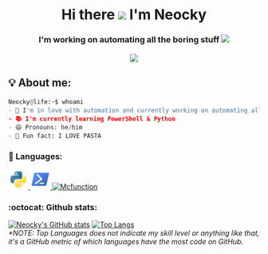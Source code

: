<h1 align="center">Hi there <img src="https://media.giphy.com/media/hvRJCLFzcasrR4ia7z/giphy.gif" width="30"> I'm Neocky</h1>
<h3 align="center">I'm working on automating all the boring stuff <img src="https://thumbs.gfycat.com/SimpleHarmfulCoelacanth-size_restricted.gif" width="30"> </h3>

<p align="center">
<img align="center" src="https://media4.giphy.com/media/l0NgQIwNvU9AUuaY0/giphy.gif?cid=790b7611386d2fc4148d2bdee8574f34dd1ba5b4ac056607&rid=giphy.gif&ct=g"/> 
</p>


## 💡 About me: 
```python
Neocky@life:~$ whoami
- 🔭 I'm in love with automation and currently working on automating all the things
- 📚 I'm currently learning PowerShell & Python
- 😄 Pronouns: he/him
- 🍝 Fun fact: I LOVE PASTA
```

### 🚀 Languages: 
<a href="https://github.com/Neocky?tab=repositories&q=&type=&language=python" target="_blank"> <img src="https://raw.githubusercontent.com/devicons/devicon/master/icons/python/python-original.svg" alt="Python" width="40" height="40"/> </a>
<a href="https://github.com/Neocky?tab=repositories&q=&type=&language=powershell" target="_blank"> <img src="https://raw.githubusercontent.com/vscode-icons/vscode-icons/master/icons/file_type_powershell.svg" alt="PowerShell" width="40" height="40"/> </a>
<a href="https://github.com/Neocky?tab=repositories&q=&type=&language=mcfunction"><img src="https://i.ibb.co/hfp88sv/Bedingter-Befehlsblock.gif" alt="Mcfunction" width="40" height="40"></a>

### :octocat: Github stats:
[![Neocky's GitHub stats](https://github-readme-stats.vercel.app/api?username=Neocky&show_icons=true&e&include_all_commits=true&theme=midnight-purple&hide_border=true)](https://github.com/Neocky?tab=repositories)
[![Top Langs](https://github-readme-stats.vercel.app/api/top-langs/?username=Neocky&theme=midnight-purple&hide_border=true&layout=compact&custom_title=Most+Used+Languages*&langs_count=10)](https://github.com/Neocky?tab=repositories)  
*\*NOTE: Top Languages does not indicate my skill level or anything like that, it's a GitHub metric of which languages have the most code on GitHub.* 
